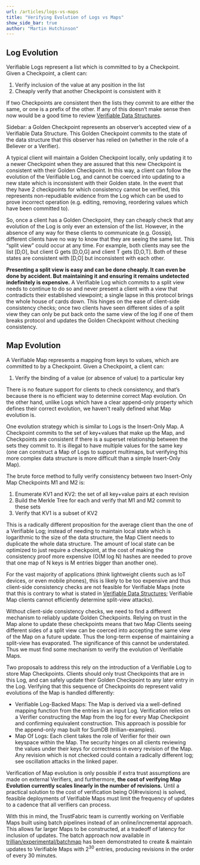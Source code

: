 ```yaml
---
url: /articles/logs-vs-maps
title: "Verifying Evolution of Logs vs Maps"
show_side_bar: true
author: "Martin Hutchinson"
---
```


## Log Evolution
Verifiable Logs represent a list which is committed to by a Checkpoint. Given a Checkpoint, a client can:
1. Verify inclusion of the value at any position in the list
2. Cheaply verify that another Checkpoint is consistent with it

If two Checkpoints are consistent then the lists they commit to are either the same, or one is a prefix of the other. If any of this doesn’t make sense then now would be a good time to review [Verifiable Data Structures](https://github.com/google/trillian/blob/master/docs/papers/VerifiableDataStructures.pdf).

Sidebar: a Golden Checkpoint represents an observer’s accepted view of a Verifiable Data Structure. This Golden Checkpoint commits to the state of the data structure that this observer has relied on (whether in the role of a Believer or a Verifier).

A typical client will maintain a Golden Checkpoint locally, only updating it to a newer Checkpoint when they are assured that this new Checkpoint is consistent with their Golden Checkpoint. In this way, a client can follow the evolution of the Verifiable Log, and cannot be coerced into updating to a new state which is inconsistent with their Golden state. In the event that they have 2 checkpoints for which consistency cannot be verified, this represents non-repudiable evidence from the Log which can be used to prove incorrect operation (e.g. editing, removing, reordering values which have been committed to).

So, once a client has a Golden Checkpoint, they can cheaply check that any evolution of the Log is only ever an extension of the list. However, in the absence of any way for these clients to communicate (e.g. Gossip), different clients have no way to know that they are seeing the same list. This “split view” could occur at any time. For example, both clients may see the list [D,O], but client G gets [D,O,G] and client T gets [D,O,T]. Both of these states are consistent with [D,O] but inconsistent with each other.

**Presenting a split view is easy and can be done cheaply. It can even be done by accident. But maintaining it and ensuring it remains undetected indefinitely is expensive.** A Verifiable Log which commits to a split view needs to continue to do so and never present a client with a view that contradicts their established viewpoint; a single lapse in this protocol brings the whole house of cards down. This hinges on the ease of client-side consistency checks; once two clients have seen different sides of a split view they can only be put back onto the same view of the log if one of them breaks protocol and updates the Golden Checkpoint without checking consistency.

## Map Evolution
A Verifiable Map represents a mapping from keys to values, which are committed to by a Checkpoint. Given a Checkpoint, a client can:
1. Verify the binding of a value (or absence of value) to a particular key

There is no feature support for clients to check consistency, and that’s because there is no efficient way to determine correct Map evolution. On the other hand, unlike Logs which have a clear append-only property which defines their correct evolution, we haven't really defined what Map evolution is.

One evolution strategy which is similar to Logs is the Insert-Only Map. A Checkpoint commits to the set of key+values that make up the Map, and Checkpoints are consistent if there is a superset relationship between the sets they commit to. It is illegal to have multiple values for the same key (one can construct a Map of Logs to support multimaps, but verifying this more complex data structure is more difficult than a simple Insert-Only Map).

The brute force method to fully verify consistency between two Insert-Only Map Checkpoints M1 and M2 is:
1. Enumerate KV1 and KV2: the set of all key+value pairs at each revision
2. Build the Merkle Tree for each and verify that M1 and M2 commit to these sets
3. Verify that KV1 is a subset of KV2

This is a radically different proposition for the average client than the one of a Verifiable Log; instead of needing to maintain local state which is logarithmic to the size of the data structure, the Map Client needs to duplicate the whole data structure. The amount of local state can be optimized to just require a checkpoint, at the cost of making the consistency proof more expensive (O(M log N) hashes are needed to prove that one map of N keys is M entries bigger than another one).

For the vast majority of applications (think lightweight clients such as IoT devices, or even mobile phones), this is likely to be too expensive and thus client-side consistency checks are not feasible for Verifiable Maps (note that this is contrary to what is stated in [Verifiable Data Structures](https://github.com/google/trillian/blob/master/docs/papers/VerifiableDataStructures.pdf); Verifiable Map clients cannot efficiently determine split-view attacks).

Without client-side consistency checks, we need to find a different mechanism to reliably update Golden Checkpoints. Relying on trust in the Map alone to update these checkpoints means that two Map Clients seeing different sides of a split view can be coerced into accepting the same view of the Map on a future update. Thus the long-term expense of maintaining a split-view has evaporated. The significance of this cannot be understated. Thus we must find some mechanism to verify the evolution of Verifiable Maps.

Two proposals to address this rely on the introduction of a Verifiable Log to store Map Checkpoints. Clients should only trust Checkpoints that are in this Log, and can safely update their Golden Checkpoint to any later entry in the Log. Verifying that this sequence of Checkpoints do represent valid evolutions of the Map is handled differently:

* Verifiable Log-Backed Maps: The Map is derived via a well-defined mapping function from the entries in an input Log. Verification relies on a Verifier constructing the Map from the log for every Map Checkpoint and confirming equivalent construction. This approach is possible for the append-only map built for SumDB (trillian-examples).
* Map Of Logs: Each client takes the role of Verifier for their own keyspace within the Map. The security hinges on all clients reviewing the values under their keys for correctness in every revision of the Map. Any revision which is not checked could contain a radically different log; see oscillation attacks in the linked paper.

Verification of Map evolution is only possible if extra trust assumptions are made on external Verifiers, and furthermore, **the cost of verifying Map Evolution currently scales linearly in the number of revisions.** Until a practical solution to the cost of verification being O(#revisions) is solved, feasible deployments of Verifiable Maps must limit the frequency of updates to a cadence that all verifiers can process.

With this in mind, the TrustFabric team is currently working on Verifiable Maps built using batch pipelines instead of an online/incremental approach. This allows far larger Maps to be constructed, at a tradeoff of latency for inclusion of updates. The batch approach now available in [trillian/experimental/batchmap](https://github.com/google/trillian/tree/master/experimental/batchmap) has been demonstrated to create & maintain updates to Verifiable Maps with 2<sup>30</sup> entries, producing revisions in the order of every 30 minutes.
